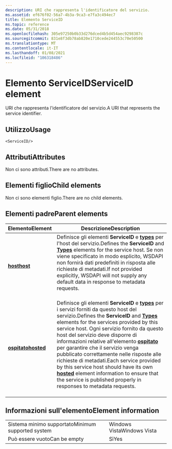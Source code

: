 ```yaml
---
description: URI che rappresenta l'identificatore del servizio.
ms.assetid: ef676f02-56a7-4b3a-9ca3-e7fa3c494ec7
title: Elemento ServiceID
ms.topic: reference
ms.date: 05/31/2018
ms.openlocfilehash: 305e97250b0b33d276dced4b5d454aec9298387c
ms.sourcegitcommit: 831e8f3db78ab820e1710cede244553c70e50500
ms.translationtype: MT
ms.contentlocale: it-IT
ms.lasthandoff: 01/08/2021
ms.locfileid: "106318486"
---
```

# <a name="serviceid-element"></a><span data-ttu-id="159a0-103">Elemento ServiceID</span><span class="sxs-lookup"><span data-stu-id="159a0-103">ServiceID element</span></span>

<span data-ttu-id="159a0-104">URI che rappresenta l'identificatore del servizio.</span><span class="sxs-lookup"><span data-stu-id="159a0-104">A URI that represents the service identifier.</span></span>

## <a name="usage"></a><span data-ttu-id="159a0-105">Utilizzo</span><span class="sxs-lookup"><span data-stu-id="159a0-105">Usage</span></span>

``` syntax
<ServiceID/>
```

## <a name="attributes"></a><span data-ttu-id="159a0-106">Attributi</span><span class="sxs-lookup"><span data-stu-id="159a0-106">Attributes</span></span>

<span data-ttu-id="159a0-107">Non ci sono attributi.</span><span class="sxs-lookup"><span data-stu-id="159a0-107">There are no attributes.</span></span>

## <a name="child-elements"></a><span data-ttu-id="159a0-108">Elementi figlio</span><span class="sxs-lookup"><span data-stu-id="159a0-108">Child elements</span></span>

<span data-ttu-id="159a0-109">Non ci sono elementi figlio.</span><span class="sxs-lookup"><span data-stu-id="159a0-109">There are no child elements.</span></span>

## <a name="parent-elements"></a><span data-ttu-id="159a0-110">Elementi padre</span><span class="sxs-lookup"><span data-stu-id="159a0-110">Parent elements</span></span>



| <span data-ttu-id="159a0-111">Elemento</span><span class="sxs-lookup"><span data-stu-id="159a0-111">Element</span></span>                             | <span data-ttu-id="159a0-112">Descrizione</span><span class="sxs-lookup"><span data-stu-id="159a0-112">Description</span></span>                                                                                                                                                                                                                                                                                                                          |
|-------------------------------------|--------------------------------------------------------------------------------------------------------------------------------------------------------------------------------------------------------------------------------------------------------------------------------------------------------------------------------------|
| [<span data-ttu-id="159a0-113">**host**</span><span class="sxs-lookup"><span data-stu-id="159a0-113">**host**</span></span>](host.md)<br/>     | <span data-ttu-id="159a0-114">Definisce gli elementi **ServiceID** e [**types**](types.md) per l'host del servizio.</span><span class="sxs-lookup"><span data-stu-id="159a0-114">Defines the **ServiceID** and [**Types**](types.md) elements for the service host.</span></span> <span data-ttu-id="159a0-115">Se non viene specificato in modo esplicito, WSDAPI non fornirà dati predefiniti in risposta alle richieste di metadati.</span><span class="sxs-lookup"><span data-stu-id="159a0-115">If not provided explicitly, WSDAPI will not supply any default data in response to metadata requests.</span></span><br/> <br/>                                                                                                                     |
| [<span data-ttu-id="159a0-116">**ospitato**</span><span class="sxs-lookup"><span data-stu-id="159a0-116">**hosted**</span></span>](hosted.md)<br/> | <span data-ttu-id="159a0-117">Definisce gli elementi **ServiceID** e [**types**](types.md) per i servizi forniti da questo host del servizio.</span><span class="sxs-lookup"><span data-stu-id="159a0-117">Defines the **ServiceID** and [**Types**](types.md) elements for the services provided by this service host.</span></span> <span data-ttu-id="159a0-118">Ogni servizio fornito da questo host del servizio deve disporre di informazioni relative all'elemento [**ospitato**](hosted.md) per garantire che il servizio venga pubblicato correttamente nelle risposte alle richieste di metadati.</span><span class="sxs-lookup"><span data-stu-id="159a0-118">Each service provided by this service host should have its own [**hosted**](hosted.md) element information to ensure that the service is published properly in responses to metadata requests.</span></span><br/> <br/> |



## <a name="element-information"></a><span data-ttu-id="159a0-119">Informazioni sull'elemento</span><span class="sxs-lookup"><span data-stu-id="159a0-119">Element information</span></span>



|                                     |               |
|-------------------------------------|---------------|
| <span data-ttu-id="159a0-120">Sistema minimo supportato</span><span class="sxs-lookup"><span data-stu-id="159a0-120">Minimum supported system</span></span><br/> | <span data-ttu-id="159a0-121">Windows Vista</span><span class="sxs-lookup"><span data-stu-id="159a0-121">Windows Vista</span></span> |
| <span data-ttu-id="159a0-122">Può essere vuoto</span><span class="sxs-lookup"><span data-stu-id="159a0-122">Can be empty</span></span>                        | <span data-ttu-id="159a0-123">Sì</span><span class="sxs-lookup"><span data-stu-id="159a0-123">Yes</span></span>           |



 

 




